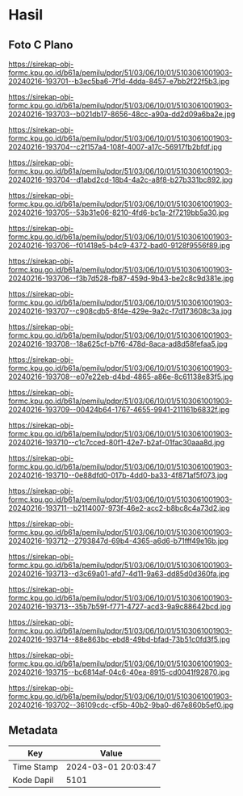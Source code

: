 # Hasil

## Foto C Plano

https://sirekap-obj-formc.kpu.go.id/b61a/pemilu/pdpr/51/03/06/10/01/5103061001903-20240216-193701--b3ec5ba6-7f1d-4dda-8457-e7bb2f22f5b3.jpg

https://sirekap-obj-formc.kpu.go.id/b61a/pemilu/pdpr/51/03/06/10/01/5103061001903-20240216-193703--b021db17-8656-48cc-a90a-dd2d09a6ba2e.jpg

https://sirekap-obj-formc.kpu.go.id/b61a/pemilu/pdpr/51/03/06/10/01/5103061001903-20240216-193704--c2f157a4-108f-4007-a17c-56917fb2bfdf.jpg

https://sirekap-obj-formc.kpu.go.id/b61a/pemilu/pdpr/51/03/06/10/01/5103061001903-20240216-193704--d1abd2cd-18b4-4a2c-a8f8-b27b331bc892.jpg

https://sirekap-obj-formc.kpu.go.id/b61a/pemilu/pdpr/51/03/06/10/01/5103061001903-20240216-193705--53b31e06-8210-4fd6-bc1a-2f7219bb5a30.jpg

https://sirekap-obj-formc.kpu.go.id/b61a/pemilu/pdpr/51/03/06/10/01/5103061001903-20240216-193706--f01418e5-b4c9-4372-bad0-9128f9556f89.jpg

https://sirekap-obj-formc.kpu.go.id/b61a/pemilu/pdpr/51/03/06/10/01/5103061001903-20240216-193706--f3b7d528-fb87-459d-9b43-be2c8c9d381e.jpg

https://sirekap-obj-formc.kpu.go.id/b61a/pemilu/pdpr/51/03/06/10/01/5103061001903-20240216-193707--c908cdb5-8f4e-429e-9a2c-f7d173608c3a.jpg

https://sirekap-obj-formc.kpu.go.id/b61a/pemilu/pdpr/51/03/06/10/01/5103061001903-20240216-193708--18a625cf-b7f6-478d-8aca-ad8d58fefaa5.jpg

https://sirekap-obj-formc.kpu.go.id/b61a/pemilu/pdpr/51/03/06/10/01/5103061001903-20240216-193708--e07e22eb-d4bd-4865-a86e-8c61138e83f5.jpg

https://sirekap-obj-formc.kpu.go.id/b61a/pemilu/pdpr/51/03/06/10/01/5103061001903-20240216-193709--00424b64-1767-4655-9941-211161b6832f.jpg

https://sirekap-obj-formc.kpu.go.id/b61a/pemilu/pdpr/51/03/06/10/01/5103061001903-20240216-193710--c1c7cced-80f1-42e7-b2af-01fac30aaa8d.jpg

https://sirekap-obj-formc.kpu.go.id/b61a/pemilu/pdpr/51/03/06/10/01/5103061001903-20240216-193710--0e88dfd0-017b-4dd0-ba33-4f871af5f073.jpg

https://sirekap-obj-formc.kpu.go.id/b61a/pemilu/pdpr/51/03/06/10/01/5103061001903-20240216-193711--b2114007-973f-46e2-acc2-b8bc8c4a73d2.jpg

https://sirekap-obj-formc.kpu.go.id/b61a/pemilu/pdpr/51/03/06/10/01/5103061001903-20240216-193712--2793847d-69b4-4365-a6d6-b71fff49e16b.jpg

https://sirekap-obj-formc.kpu.go.id/b61a/pemilu/pdpr/51/03/06/10/01/5103061001903-20240216-193713--d3c69a01-afd7-4d11-9a63-dd85d0d360fa.jpg

https://sirekap-obj-formc.kpu.go.id/b61a/pemilu/pdpr/51/03/06/10/01/5103061001903-20240216-193713--35b7b59f-f771-4727-acd3-9a9c88642bcd.jpg

https://sirekap-obj-formc.kpu.go.id/b61a/pemilu/pdpr/51/03/06/10/01/5103061001903-20240216-193714--88e863bc-ebd8-49bd-bfad-73b51c0fd3f5.jpg

https://sirekap-obj-formc.kpu.go.id/b61a/pemilu/pdpr/51/03/06/10/01/5103061001903-20240216-193715--bc6814af-04c6-40ea-8915-cd0041f92870.jpg

https://sirekap-obj-formc.kpu.go.id/b61a/pemilu/pdpr/51/03/06/10/01/5103061001903-20240216-193702--36109cdc-cf5b-40b2-9ba0-d67e860b5ef0.jpg


## Metadata

| Key        | Value               |
| ---------- | ------------------- |
| Time Stamp | 2024-03-01 20:03:47 |
| Kode Dapil | 5101                |



